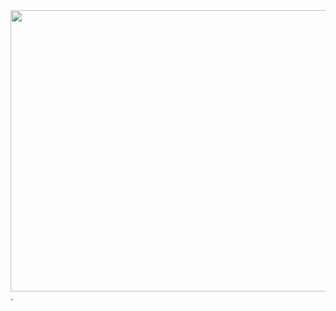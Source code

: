 <image src="https://www.laguiadelvaron.com/wp-content/uploads/2019/11/eltoniron.gif" width="1100" height="450">
.
